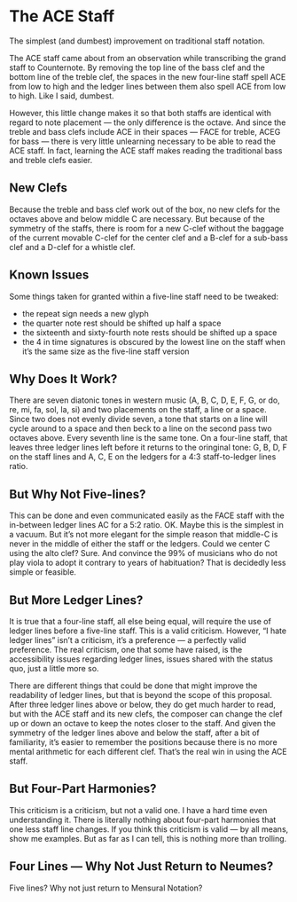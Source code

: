 # The ACE Staff
The simplest (and dumbest) improvement on traditional staff notation.

The ACE staff came about from an observation while transcribing the grand staff to Counternote.  By removing the top line of the bass clef and the bottom line of the treble clef, the spaces in the new four-line staff spell ACE from low to high and the ledger lines between them also spell ACE from low to high. Like I said, dumbest.

However, this little change makes it so that both staffs are identical with regard to note placement — the only difference is the octave. And since the treble and bass clefs include ACE in their spaces — FACE for treble, ACEG for bass — there is very little unlearning necessary to be able to read the ACE staff. In fact, learning the ACE staff makes reading the traditional bass and treble clefs easier.

## New Clefs

Because the treble and bass clef work out of the box, no new clefs for the octaves above and below middle C are necessary. But because of the symmetry of the staffs, there is room for a new C-clef without the baggage of the current movable C-clef for the center clef and a B-clef for a sub-bass clef and a D-clef for a whistle clef.

## Known Issues

Some things taken for granted within a five-line staff need to be tweaked:
* the repeat sign needs a new glyph
* the quarter note rest should be shifted up half a space
* the sixteenth and sixty-fourth note rests should be shifted up a space
* the 4 in time signatures is obscured by the lowest line on the staff when it’s the same size as the five-line staff version

## Why Does It Work?

There are seven diatonic tones in western music (A, B, C, D, E, F, G, or do, re, mi, fa, sol, la, si) and two placements on the staff, a line or a space. Since two does not evenly divide seven, a tone that starts on a line will cycle around to a space and then beck to a line on the second pass two octaves above. Every seventh line is the same tone. On a four-line staff, that leaves three ledger lines left before it returns to the oringinal tone: G, B, D, F on the staff lines and A, C, E on the ledgers for a 4:3 staff-to-ledger lines ratio.

## But Why Not Five-lines?

This can be done and even communicated easily as the FACE staff with the in-between ledger lines AC for a 5:2 ratio. OK. Maybe this is the simplest in a vacuum. But it’s not more elegant for the simple reason that middle-C is never in the middle of either the staff or the ledgers. Could we center C using the alto clef? Sure. And convince the 99% of musicians who do not play viola to adopt it contrary to years of habituation? That is decidedly less simple or feasible.

## But More Ledger Lines?

It is true that a four-line staff, all else being equal, will require the use of ledger lines before a five-line staff. This is a valid criticism. However, “I hate ledger lines” isn’t a criticism, it’s a preference — a perfectly valid preference. The real criticism, one that some have raised, is the accessibility issues regarding ledger lines, issues shared with the status quo, just a little more so.

There are different things that could be done that might improve the readability of ledger lines, but that is beyond the scope of this proposal. After three ledger lines above or below, they do get much harder to read, but with the ACE staff and its new clefs, the composer can change the clef up or down an octave to keep the notes closer to the staff. And given the symmetry of the ledger lines above and below the staff, after a bit of familiarity, it’s easier to remember the positions because there is no more mental arithmetic for each different clef. That’s the real win in using the ACE staff.

## But Four-Part Harmonies?

This criticism is a criticism, but not a valid one. I have a hard time even understanding it. There is literally nothing about four-part harmonies that one less staff line changes. If you think this criticism is valid — by all means, show me examples. But as far as I can tell, this is nothing more than trolling.

## Four Lines — Why Not Just Return to Neumes?

Five lines? Why not just return to Mensural Notation?
